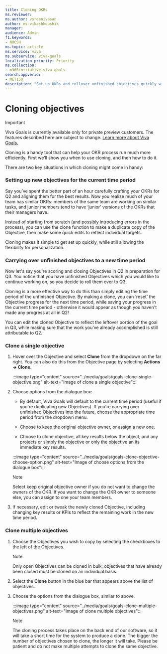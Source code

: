 ```yaml
---
title: Cloning OKRs
ms.reviewer: 
ms.author: vsreenivasan
author: ms-vikashkoushik
manager: 
audience: Admin
f1.keywords:
- NOCSH
ms.topic: article
ms.service: viva
ms.subservice: viva-goals
localization_priority: Priority
ms.collection:  
- m365initiative-viva-goals  
search.appverid:
- MET150
description: "Set up OKRs and rollover unfinished objectives quickly with this handy tool"
---
```


# Cloning objectives 

> [!IMPORTANT]
> Viva Goals is currently available only for private preview customers. The features described here are subject to change. [Learn more about Viva Goals.](https://go.microsoft.com/fwlink/?linkid=2189933)

Cloning is a handy tool that can help your OKR process run much more efficiently. First we’ll show you when to use cloning, and then how to do it.

There are two key situations in which cloning might come in handy:

### Setting up new objectives for the current time period

Say you’ve spent the better part of an hour carefully crafting your OKRs for Q2 and aligning them for the best results. Now you realize much of your team has similar OKRs: members of the same team are working on similar tasks, and junior members tend to have ‘junior’ versions of the OKRs that their managers have. 

Instead of starting from scratch (and possibly introducing errors in the process), you can use the clone function to make a duplicate copy of the Objective, then make some quick edits to reflect individual targets. 

Cloning makes it simple to get set up quickly, while still allowing the flexibility for personalization.

### Carrying over unfinished objectives to a new time period

Now let's say you're scoring and closing Objectives in Q2 in preparation for Q3. You notice that you have unfinished Objectives which you would like to continue working on, so you decide to roll them over to Q3. 

Cloning is a more effective way to do this than simply editing the time period of the unfinished Objective. By making a clone, you can ‘reset’ the Objective progress for the next time period, while saving your progress in the current time period - otherwise it would appear as though you haven't made any progress at all in Q2! 

You can edit the cloned Objective to reflect the leftover portion of the goal in Q3, while making sure that the work you’ve already accomplished is still attributable to Q2.

### Clone a single objective

1. Hover over the Objective and select **Clone** from the dropdown on the far right. You can also do this from the Objective page by selecting **Actions -> Clone**. 

    :::image type="content" source="../media/goals/goals-clone-single-objective.png" alt-text="Image of clone a single objective":::

2. Choose options from the dialogue box:

    - By default, Viva Goals will default to the current time period (useful if you're duplicating new Objectives). If you're carrying over unfinished Objectives into the future, choose the appropriate time period from the dropdown menu.
    
    - Choose to keep the original objective owner, or assign a new one.
    
    - Choose to clone objective, all key results below the object, and any projects or simply the objective or only the objective an its immediate key results.

    :::image type="content" source="../media/goals/goals-clone-objective-choose-option.png" alt-text="Image of choose options from the dialogue box":::
    
    > [!NOTE]
    > Select keep original objective owner if you do not want to change the owners of the OKR. If you want to change the OKR owner to someone else, you can assign to one your team members.

3. If necessary, edit or tweak the newly cloned Objective, including changing key results or KPIs to reflect the remaining work in the new time period.

### Clone multiple objectives

1. Choose the Objectives you wish to copy by selecting the checkboxes to the left of the Objectives.

    > [!NOTE]
    > Only open Objectives can be cloned in bulk; objectives that have already been closed must be cloned on an individual basis. 

2. Select the **Clone** button in the blue bar that appears above the list of objectives.

3. Choose the options from the dialogue box, similar to above.

    :::image type="content" source="../media/goals/goals-clone-multiple-objectives.png" alt-text="Image of clone multiple objectives":::

    > [!NOTE]
    > The cloning process takes place on the back end of our software, so it will take a short time for the system to produce a clone. The bigger the number of objectives chosen to clone, the longer it will take. Please be patient and do not make multiple attempts to clone the same objective.
